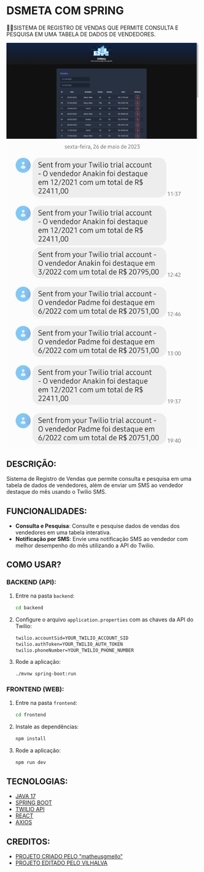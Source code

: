 # DSMETA COM SPRING
👨‍🏫SISTEMA DE REGISTRO DE VENDAS QUE PERMITE CONSULTA E PESQUISA EM UMA TABELA DE DADOS DE VENDEDORES.

<img src="./IMAGENS/FOTO_1.png" align="center" width="500"> <br>
<img src="./IMAGENS/FOTO_2.jpeg" align="center" width="500"> <br>

## DESCRIÇÃO:
Sistema de Registro de Vendas que permite consulta e pesquisa em uma tabela de dados de vendedores, além de enviar um SMS ao vendedor destaque do mês usando o Twilio SMS.

## FUNCIONALIDADES:
- **Consulta e Pesquisa**: Consulte e pesquise dados de vendas dos vendedores em uma tabela interativa.
- **Notificação por SMS**: Envie uma notificação SMS ao vendedor com melhor desempenho do mês utilizando a API do Twilio.

## COMO USAR?
### BACKEND (API):
1. Entre na pasta `backend`:
    ```sh
    cd backend
    ```
2. Configure o arquivo `application.properties` com as chaves da API do Twilio:
    ```properties
    twilio.accountSid=YOUR_TWILIO_ACCOUNT_SID
    twilio.authToken=YOUR_TWILIO_AUTH_TOKEN
    twilio.phoneNumber=YOUR_TWILIO_PHONE_NUMBER
    ```
3. Rode a aplicação:
    ```sh
    ./mvnw spring-boot:run
    ```

### FRONTEND (WEB):
1. Entre na pasta `frontend`:
    ```sh
    cd frontend
    ```
2. Instale as dependências:
    ```sh
    npm install
    ```
3. Rode a aplicação:
    ```sh
    npm run dev
    ```

## TECNOLOGIAS:
- [JAVA 17](https://github.com/VILHALVA/CURSO-DE-JAVA)
- [SPRING BOOT](https://github.com/VILHALVA/CURSO-DE-SPRING-BOOT)
- [TWILIO API](https://www.twilio.com/docs/usage/api)
- [REACT](https://github.com/VILHALVA/CURSO-DE-REACT)
- [AXIOS](https://axios-http.com/)

## CREDITOS:
- [PROJETO CRIADO PELO "matheusgmello"](https://github.com/matheusgmello/dsmeta)
- [PROJETO EDITADO PELO VILHALVA](https://github.com/VILHALVA)

